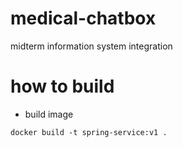 # medical-chatbox
midterm information system integration



# how to build 

- build image 

```
docker build -t spring-service:v1 .
```
